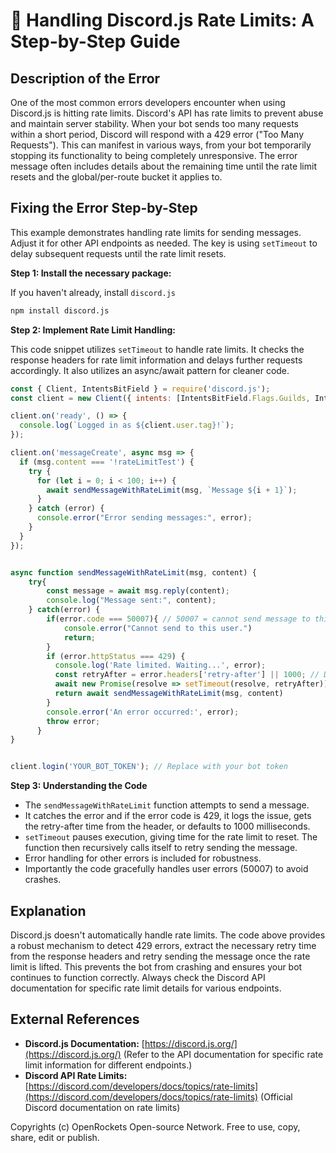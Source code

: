 # 🐞 Handling Discord.js Rate Limits: A Step-by-Step Guide


## Description of the Error

One of the most common errors developers encounter when using Discord.js is hitting rate limits.  Discord's API has rate limits to prevent abuse and maintain server stability.  When your bot sends too many requests within a short period, Discord will respond with a 429 error ("Too Many Requests"). This can manifest in various ways, from your bot temporarily stopping its functionality to being completely unresponsive.  The error message often includes details about the remaining time until the rate limit resets and the global/per-route bucket it applies to.

## Fixing the Error Step-by-Step

This example demonstrates handling rate limits for sending messages.  Adjust it for other API endpoints as needed.  The key is using `setTimeout` to delay subsequent requests until the rate limit resets.

**Step 1: Install the necessary package:**

If you haven't already, install `discord.js`

```bash
npm install discord.js
```

**Step 2: Implement Rate Limit Handling:**

This code snippet utilizes `setTimeout` to handle rate limits. It checks the response headers for rate limit information and delays further requests accordingly.  It also utilizes an async/await pattern for cleaner code.

```javascript
const { Client, IntentsBitField } = require('discord.js');
const client = new Client({ intents: [IntentsBitField.Flags.Guilds, IntentsBitField.Flags.GuildMessages] });

client.on('ready', () => {
  console.log(`Logged in as ${client.user.tag}!`);
});

client.on('messageCreate', async msg => {
  if (msg.content === '!rateLimitTest') {
    try {
      for (let i = 0; i < 100; i++) {
        await sendMessageWithRateLimit(msg, `Message ${i + 1}`);
      }
    } catch (error) {
      console.error("Error sending messages:", error);
    }
  }
});


async function sendMessageWithRateLimit(msg, content) {
    try{
        const message = await msg.reply(content);
        console.log("Message sent:", content);
    } catch(error) {
        if(error.code === 50007){ // 50007 = cannot send message to this user
            console.error("Cannot send to this user.")
            return;
        }
        if (error.httpStatus === 429) {
          console.log('Rate limited. Waiting...', error);
          const retryAfter = error.headers['retry-after'] || 1000; // Default to 1s if not specified
          await new Promise(resolve => setTimeout(resolve, retryAfter)); // Wait before retrying
          return await sendMessageWithRateLimit(msg, content)
        }
        console.error('An error occurred:', error);
        throw error;
      }
}


client.login('YOUR_BOT_TOKEN'); // Replace with your bot token
```


**Step 3:  Understanding the Code**

* The `sendMessageWithRateLimit` function attempts to send a message.
* It catches the error and if the error code is 429, it logs the issue, gets the retry-after time from the header, or defaults to 1000 milliseconds.
* `setTimeout` pauses execution, giving time for the rate limit to reset.  The function then recursively calls itself to retry sending the message.
* Error handling for other errors is included for robustness.
*  Importantly the code gracefully handles user errors (50007) to avoid crashes.


## Explanation

Discord.js doesn't automatically handle rate limits.  The code above provides a robust mechanism to detect 429 errors, extract the necessary retry time from the response headers and retry sending the message once the rate limit is lifted. This prevents the bot from crashing and ensures your bot continues to function correctly.  Always check the Discord API documentation for specific rate limit details for various endpoints.


## External References

* **Discord.js Documentation:** [https://discord.js.org/](https://discord.js.org/)  (Refer to the API documentation for specific rate limit information for different endpoints.)
* **Discord API Rate Limits:** [https://discord.com/developers/docs/topics/rate-limits](https://discord.com/developers/docs/topics/rate-limits) (Official Discord documentation on rate limits)


Copyrights (c) OpenRockets Open-source Network. Free to use, copy, share, edit or publish.

